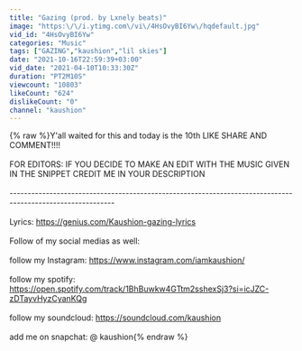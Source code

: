 ```yaml
---
title: "Gazing (prod. by Lxnely beats)"
image: "https:\/\/i.ytimg.com\/vi\/4HsOvyBI6Yw\/hqdefault.jpg"
vid_id: "4HsOvyBI6Yw"
categories: "Music"
tags: ["GAZING","kaushion","lil skies"]
date: "2021-10-16T22:59:39+03:00"
vid_date: "2021-04-10T10:33:30Z"
duration: "PT2M10S"
viewcount: "10803"
likeCount: "624"
dislikeCount: "0"
channel: "kaushion"
---
```

{% raw %}Y'all waited for this and today is the 10th LIKE SHARE AND COMMENT!!!!<br /><br />FOR EDITORS: IF YOU DECIDE TO MAKE AN EDIT WITH THE MUSIC GIVEN IN THE SNIPPET CREDIT ME IN YOUR DESCRIPTION <br /><br />-----------------------------------------------------------------------------------------------------------<br /><br />Lyrics: <a rel="nofollow" target="blank" href="https://genius.com/Kaushion-gazing-lyrics">https://genius.com/Kaushion-gazing-lyrics</a><br /><br />Follow of my social medias as well:<br />  <br />follow my Instagram:  <a rel="nofollow" target="blank" href="https://www.instagram.com/iamkaushion/​">https://www.instagram.com/iamkaushion/​</a><br />​<br />follow my spotify: ​<a rel="nofollow" target="blank" href="https://open.spotify.com/track/1BhBuwkw4GTtm2sshexSj3?si=icJZC-zDTayvHyzCyanKQg">https://open.spotify.com/track/1BhBuwkw4GTtm2sshexSj3?si=icJZC-zDTayvHyzCyanKQg</a><br />​<br />follow my soundcloud: <a rel="nofollow" target="blank" href="https://soundcloud.com/kaushion​">https://soundcloud.com/kaushion​</a><br />​<br />add me on snapchat: @ kaushion{% endraw %}
